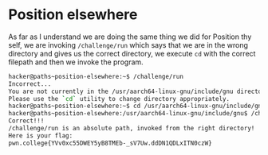 # Position elsewhere
As far as I understand we are doing the same thing we did for Position thy self, we are invoking `/challenge/run` which says that we are in the wrong directory and gives us the correct directory, we execute `cd` with the correct filepath and then we invoke the program.

```bash
hacker@paths~position-elsewhere:~$ /challenge/run
Incorrect...
You are not currently in the /usr/aarch64-linux-gnu/include/gnu directory.
Please use the `cd` utility to change directory appropriately.
hacker@paths~position-elsewhere:~$ cd /usr/aarch64-linux-gnu/include/gnu
hacker@paths~position-elsewhere:/usr/aarch64-linux-gnu/include/gnu$ /challenge/run
Correct!!!
/challenge/run is an absolute path, invoked from the right directory!
Here is your flag:
pwn.college{YVv0xc55DWEY5yB8TMEb-_sV7Uw.ddDN1QDLxITN0czW}
